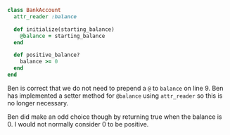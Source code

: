 ```ruby
class BankAccount
  attr_reader :balance

  def initialize(starting_balance)
    @balance = starting_balance
  end

  def positive_balance?
    balance >= 0
  end
end
```

Ben is correct that we do not need to prepend a `@` to `balance` on line 9. Ben has implemented a setter method for `@balance` using `attr_reader` so this is no longer necessary.

Ben did make an odd choice though by returning true when the balance is 0. I would not normally consider 0 to be positive.
